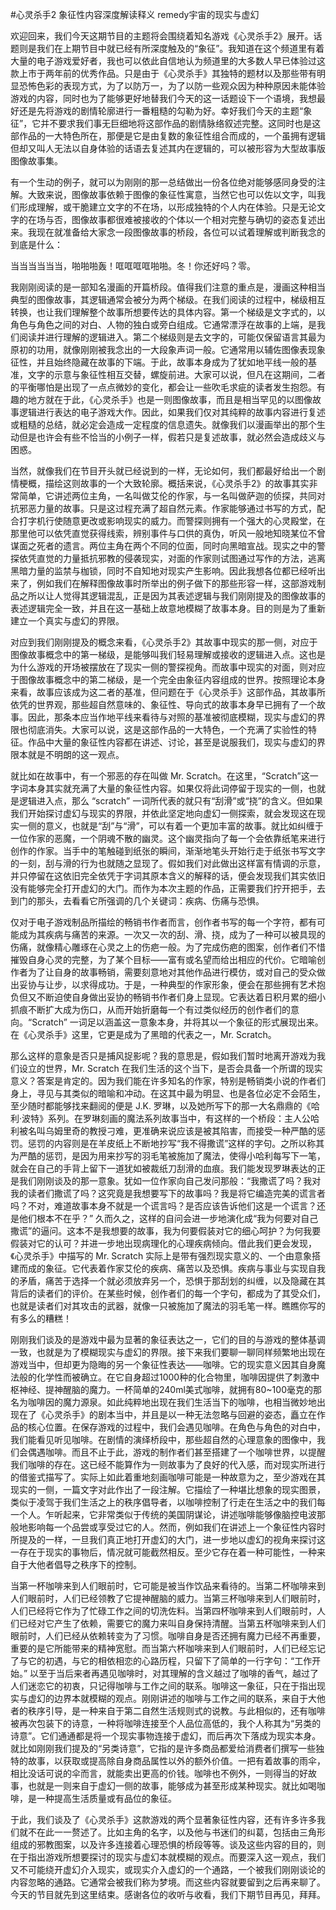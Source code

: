 #心灵杀手2 象征性内容深度解读释义 remedy宇宙的现实与虚幻

欢迎回来，我们今天这期节目的主题将会围绕着知名游戏《心灵杀手2》展开。话题则是我们在上期节目中就已经有所深度触及的“象征”。我知道在这个频道里有着大量的电子游戏爱好者，我也可以依此自信地认为频道里的大多数人早已体验过这款上市于两年前的优秀作品。只是由于《心灵杀手》其独特的题材以及那些带有明显恐怖色彩的表现方式，为了以防万一，为了以防一些观众因为种种原因未能体验游戏的内容，同时也为了能够更好地替我们今天的这一话题设下一个语境，我想最好还是先将游戏的剧情轮廓进行一番粗糙的勾勒为好。幸好我们今天的主题“象征”，它并不要求我们事无巨细地将这部作品的剧情脉络叙述完整。这同时也是这部作品的一大特色所在，那便是它是由复数的象征性组合而成的，一个虽拥有逻辑但却又叫人无法以自身体验的话语去复述其内在逻辑的，可以被形容为大型故事版图像故事集。

有一个生动的例子，就可以为刚刚的那一总结做出一份各位绝对能够感同身受的注解。大致来说，图像故事依赖于图像的象征性寓意，当然它也可以佐以文字，叫我们形成理解，或干脆建立文字的不在场，以形成独特的个人内在体验。只是无论文字的在场与否，图像故事都很难被接收的个体以一个相对完整与确切的姿态复述出来。我现在就准备给大家念一段图像故事的桥段，各位可以试着理解或判断我念的到底是什么：

当当当当当当，啪啪啪轰！哐哐哐哐啪啪。冬！你还好吗？零。

我刚刚阅读的是一部知名漫画的开篇桥段。值得我们注意的重点是，漫画这种相当典型的图像故事，其逻辑通常会被分为两个梯级。在我们阅读的过程中，梯级相互转换，也让我们理解整个故事所想要传达的具体内容。第一个梯级是文字式的，以角色与角色之间的对白、人物的独白或旁白组成。它通常漂浮在故事的上端，是我们阅读并进行理解的逻辑进入。第二个梯级则是去文字的，可能仅保留语言其最为原初的功用，就像刚刚被我念出的一大段象声词一般。它通常用以辅佐图像表现象征性，并且始终隐藏在故事的下端。于此，故事本身成为了犹如地平线一般的基准，文字的示意与象征性相互交替，螺旋前进。大家可以说，但凡在这期间，二者的平衡哪怕是出现了一点点微妙的变化，都会让一些吹毛求疵的读者发生抱怨。有趣的地方就在于此，《心灵杀手》也是一则图像故事，而且是相当罕见的以图像故事逻辑进行表达的电子游戏大作。因此，如果我们仅对其纯粹的故事内容进行复述或粗糙的总结，就必定会造成一定程度的信息遗失。就像我们以漫画举出的那个生动但是也许会有些不恰当的小例子一样，假若只是复述故事，就必然会造成歧义与困惑。

当然，就像我们在节目开头就已经说到的一样，无论如何，我们都最好给出一个剧情梗概，描绘这则故事的一个大致轮廓。概括来说，《心灵杀手2》的故事其实非常简单，它讲述两位主角，一名叫做艾伦的作家，与一名叫做萨迦的侦探，共同对抗邪恶力量的故事。只是这过程充满了超自然元素。作家能够通过书写的方式，配合打字机行使随意更改或影响现实的威力。而警探则拥有一个强大的心灵殿堂，在那里他可以依凭直觉获得线索，辨别事件与口供的真伪，听风一般地知晓某位不曾谋面之死者的遗言。两位主角在两个不同的位面，同时向黑暗宣战。现实之中的警探依凭直觉的力量抵抗邪教的侵袭现实，对面的作家则试图通过写作的方法，逃离黑暗力量的监禁与枷锁，同时不自知地对现实产生影响。因此我想各位都已经听出来了，例如我们在解释图像故事时所举出的例子做下的那些形容一样，这部游戏制品之所以让人觉得其逻辑混乱，正是因为其表述逻辑与我们刚刚提及的图像故事的表述逻辑完全一致，并且在这一基础上故意地模糊了故事本身。目的则是为了重新建立一个真实与虚幻的界限。

对应到我们刚刚提及的概念来看，《心灵杀手2》其故事中现实的那一侧，对应于图像故事概念中的第一梯级，是能够叫我们轻易理解或接收的逻辑进入点。这也是为什么游戏的开场被摆放在了现实一侧的警探视角。而故事中现实的对面，则对应于图像故事概念中的第二梯级，是一个完全由象征内容组成的世界。按照理论本身来看，故事应该成为这二者的基准，但问题在于《心灵杀手》这部作品，其故事所依凭的世界观，那些超自然意味的、象征性、导向式的故事本身早已拥有了一个故事。因此，那条本应当作地平线来看待与对照的基准被彻底模糊，现实与虚幻的界限也彻底消失。大家可以说，这是这部作品的一大特色，一个充满了实验性的特征。作品中大量的象征性内容都在讲述、讨论，甚至是说服我们，现实与虚幻的界限本就是不明朗的这一观点。

就比如在故事中，有一个邪恶的存在叫做 Mr. Scratch。在这里，“Scratch”这一字词本身其实就充满了大量的象征性内容。如果仅将此词停留于现实的一侧，也就是逻辑进入点，那么 “scratch” 一词所代表的就只有“刮滑”或“挠”的含义。但如果我们开始探讨虚幻与现实的界限，并依此坚定地向虚幻一侧探索，就会发现这在现实一侧的意义，也就是“刮”与“滑”，可以有着一个更加丰富的故事。就比如纠缠于一位作家的恶魔，一个阴魂不散的幽灵。这个幽灵指向了每一个会依靠纸笔来进行创作的作家。当手中的笔触碰到纸张的瞬间，渐渐地笔头开始行走于纸张书写文字的一刻，刮与滑的行为也就随之显现了。假如我们对此做出这样富有情调的示意，并只停留在这依旧完全依凭于字词其原本含义的解释的话，便会发现我们其实依旧没有能够完全打开虚幻的大门。而作为本次主题的作品，正需要我们拧开把手，去到门的那头，去看看它所强调的几个关键词：疾病、伤痛与恐惧。

仅对于电子游戏制品所描绘的畅销书作者而言，创作者书写的每一个字符，都有可能成为其疾病与痛苦的来源。一次又一次的刮、滑、挠，成为了一种可以被具现的伤痛，就像精心雕琢在心灵之上的伤疤一般。为了完成伤疤的图案，创作者们不惜摧毁自身心灵的完整，为了某个目标——富有或名望而给出相应的代价。它暗喻创作者为了让自身的故事畅销，需要刻意地对其他作品进行模仿，或对自己的受众做出妥协与让步，以求得成功。于是，一种典型的作家形象，便会在那些拥有艺术抱负但又不断迫使自身做出妥协的畅销书作者们身上显现。它表达着日积月累的细小抓痕不断扩大成为伤口，从而开始折磨每一个有过类似经历的创作者们的意向。“Scratch” 一词足以涵盖这一意象本身，并将其以一个象征的形式展现出来。在《心灵杀手》这里，它更是成为了黑暗的代表之一，Mr. Scratch。

那么这样的意象是否只是捕风捉影呢？我的意思是，假如我们暂时地离开游戏为我们设立的世界，Mr. Scratch 在我们生活的这个当下，是否会具备一个所谓的现实意义？答案是肯定的。因为我们能在许多知名的作家，特别是畅销类小说的作者们身上，寻见与其类似的暗喻和冲动。在这其中最为明显、也是各位必定不会陌生，至少随时都能够找来翻阅的便是 J.K. 罗琳，以及她所写下的那一大名鼎鼎的《哈利·波特》系列。在罗琳刻画的魔法系列故事当中，有这样的一个桥段：主人公哈利被名叫乌姆里奇的教授刁难，更准确来说应该是被其陷害，而接受一种严酷的惩罚。惩罚的内容则是在羊皮纸上不断地抄写“我不得撒谎”这样的字句。之所以称其为严酷的惩罚，是因为用来抄写的羽毛笔被施加了魔法，使得小哈利每写下一笔，就会在自己的手背上留下一道犹如被裁纸刀刮滑的血痕。我们能发现罗琳表达的正是我们刚刚谈及的那一意象。犹如一位作家向自己发问那般：“我撒谎了吗？我对我的读者们撒谎了吗？这究竟是我想要写下的故事吗？我是将它编造完美的谎言者吗？不对，难道故事本身不就是一个谎言吗？是否应该告诉他们这是一个谎言？还是他们根本不在乎？” 久而久之，这样的自问会进一步地演化成“我为何要对自己撒谎”的逼问。这本不是我想要的故事，我为何要假装对它的细心呵护？为何我要假装对它的认可？并进一步地出现病理化的心理疾病倾向。借此我们更会发现，《心灵杀手》中描写的 Mr. Scratch 实际上是带有强烈现实意义的、一个由意象搭建而成的象征。它代表着作家艾伦的疾病、痛苦以及恐惧。疾病与事业与实现自我的矛盾，痛苦于选择一个就必须放弃另一个，恐惧于那刮划的纠缠，以及隐藏在其背后的读者们的评价。在某些时候，创作者们的每一个字句，都成为了其受众们，也就是读者们对其攻击的武器，就像一只被施加了魔法的羽毛笔一样。瞧瞧你写的有多么的糟糕！

刚刚我们谈及的是游戏中最为显著的象征表达之一，它们的目的与游戏的整体基调一致，也就是为了模糊现实与虚幻的界限。接下来我们要聊一聊同样频繁地出现在游戏当中，但却更为隐晦的另一个象征性表达——咖啡。它的现实意义因其自身魔法般的化学性而被确立。在它自身超过1000种的化合物里，咖啡因提供了刺激中枢神经、提神醒脑的魔力。一杯简单的240ml美式咖啡，就拥有80~100毫克的那名为咖啡因的魔力源泉。如此纯粹地出现在我们生活当下的咖啡，也相当微妙地出现在了《心灵杀手》的剧本当中，并且是以一种无法忽略与回避的姿态，矗立在作品的核心位置。在保存游戏的过程中，我们会遇见咖啡。在角色与角色的对白中，我们能看见听见咖啡。在剧情的演绎桥段中，那些超自然的心理意象的图像中，我们会偶遇咖啡。而且不止于此，游戏的制作者们甚至搭建了一个咖啡世界，以提醒我们咖啡的存在。这已经不能算作为一则故事为了良好的代入感，而对现实所进行的借鉴式描写了。实际上如此着重地刻画咖啡可能是一种故意为之，至少游戏在其现实的一侧，一篇文字对此作出了一段注解。它描绘了一种堪比想象的现实图景，类似于凌驾于我们生活之上的秩序倡导者，以咖啡控制了行走在生活之中的我们每一个人。乍听起来，它非常类似于传统的美国阴谋论，讲述咖啡能够像脑控电波那般地影响每一个品尝或享受过它的人。然而，例如我们在讲述上一个象征性内容时所提及的一样，一旦我们真正地打开虚幻的大门，进一步地以虚幻的视角来探讨这一存在于现实的事物后，情况就可能截然相反。至少它存在着一种可能性，一种来自于大他者倡导之秩序下的控制。

当第一杯咖啡来到人们眼前时，它可能是被当作饮品来看待的。当第二杯咖啡来到人们眼前时，人们已经领教了它提神醒脑的威力。当第三杯咖啡来到人们眼前时，人们已经将它作为了忙碌工作之间的切洗佐料。当第四杯咖啡来到人们眼前时，人们已经对它产生了依赖，需要它的魔力来叫自身保持清醒。当第五杯咖啡来到人们眼前时，人们已经从依赖转变为了习惯。咖啡自身是否还拥有魔力已经不再重要，重要的是它所能带来的精神宽慰。而当第六杯咖啡来到人们眼前时，人们已经忘记了与它的初遇，与它的相依相恋的心路历程，只留下了简单的一行字句：“工作开始。” 以至于当后来者再遇见咖啡时，对其理解的含义越过了咖啡的香气，越过了人们迷恋它的初衷，只记得咖啡与工作之间的联系。咖啡这一象征，只在于指出现实与虚幻的边界本就模糊的观点。刚刚讲述的咖啡与工作之间的联系，来自于大他者的秩序引导，是一种来自于第二自然生活规则式的说教。与此相似的，还有咖啡被再次包装下的诗意，一种将咖啡连接至个人品位高低的，我个人称其为“另类的诗意”。它们通通都是将一个现实事物连接于虚幻，而后再次下落成为现实本身。就比如刚刚我们提及的“另类诗意”，它指的是许多商品都爱给消费者们撰写一些独特的故事，以获取或提高除自身商品属性以外的额外价值。一把有着故事的雨伞，相比没话可说的伞而言，就能卖出更高的价钱。咖啡也不例外，一则得当的好故事，也就是一则来自于虚幻一侧的故事，能够成为甚至形成某种现实。就比如喝咖啡，是一种提高生活质量或有品位的象征。

于此，我们谈及了《心灵杀手》这款游戏的两个显著象征性内容，还有许多许多我们就不在此一一赘述了。比如主角的名字，以及他与书迷们的纠葛，包括由三角形组成的邪教图案，以及许多连接着心理恐惧的桥段等等。谈及这些内容的目的，则在于指出游戏所想要探讨的现实与虚幻本就模糊的观点。而要深入这一观点，我们又不可能绕开虚幻介入现实，或现实介入虚幻的一个通路，一个被我们刚刚谈论的内容忽略的通路。它通常会被我们称为梦境。而这些内容就要留到之后再来聊了。今天的节目就先到这里结束。感谢各位的收听与收看，我们下期节目再见，拜拜。